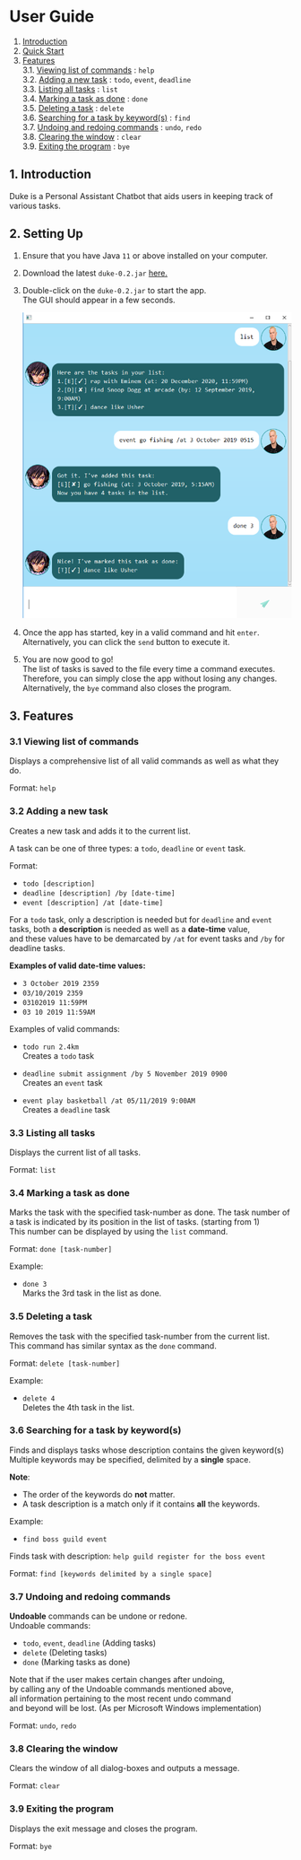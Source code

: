 # User Guide
1. [Introduction](#1-introduction)
2. [Quick Start](#2-quick-start)
3. [Features](#3-features)  
  3.1. [Viewing list of commands](#31-viewing-list-of-commands) : `help`   
  3.2. [Adding a new task](#32-adding-a-new-task) : `todo`, `event`, `deadline`  
  3.3. [Listing all tasks](#33-listing-all-tasks) : `list`  
  3.4. [Marking a task as done](#34-marking-a-task-as-done) : `done`   
  3.5. [Deleting a task](#35-deleting-a-task) : `delete`    
  3.6. [Searching for a task by keyword(s)](#36-searching-for-a-task-by-keywords) : `find`  
  3.7. [Undoing and redoing commands](#37-undoing-and-redoing-commands) : `undo`, `redo`        
  3.8. [Clearing the window](#38-clearing-the-window) : `clear`    
  3.9. [Exiting the program](#39-exiting-the-program) : `bye`
   
## 1. Introduction
Duke is a Personal Assistant Chatbot that aids users in keeping track of various tasks.

## 2. Setting Up
1. Ensure that you have Java `11` or above installed on your computer. 
2. Download the latest `duke-0.2.jar` [here.](https://github.com/bruceskellator/duke/releases/tag/A-Release)
3. Double-click on the `duke-0.2.jar` to start the app.  
The GUI should appear in a few seconds.
    
    ![Screenshot of Duke GUI](https://github.com/bruceskellator/duke/blob/master/docs/Ui.png?raw=true)

4. Once the app has started, key in a valid command and hit `enter`.
Alternatively, you can click the `send` button to execute it.
5. You are now good to go!   
The list of tasks is saved to the file every
time a command executes.   
Therefore, you can simply close the app without losing any changes.  
Alternatively, the `bye` command also closes the program.

## 3. Features

### 3.1 Viewing list of commands
Displays a comprehensive list of all valid commands as well as what they do.

Format: `help`

### 3.2 Adding a new task
Creates a new task and adds it to the current list.

A task can be one of three types: a `todo`, `deadline` or `event` task.

Format: 
* `todo [description]` 
* `deadline [description] /by [date-time]` 
* `event [description] /at [date-time]`

For a `todo` task, only a description is needed but for `deadline` and `event`
tasks, both a **description** is needed as well as a **date-time** value,   
and these values have to be demarcated by ` /at ` for event tasks and ` /by ` for deadline tasks.

**Examples of valid date-time values:**  
* `3 October 2019 2359`
* `03/10/2019 2359`
* `03102019 11:59PM`
* `03 10 2019 11:59AM`

Examples of valid commands: 

* `todo run 2.4km`  
Creates a `todo` task

* `deadline submit assignment /by 5 November 2019 0900`  
Creates an `event` task

* `event play basketball /at 05/11/2019 9:00AM`  
Creates a `deadline` task

### 3.3 Listing all tasks
Displays the current list of all tasks.

Format: `list`

### 3.4 Marking a task as done
Marks the task with the specified task-number as done.
The task number of a task is indicated by its position
in the list of tasks. (starting from 1)  
This number can be displayed by using the `list` command.

Format: `done [task-number]`

Example:
* `done 3`  
Marks the 3rd task in the list as done.

### 3.5 Deleting a task
Removes the task with the specified task-number from the current list.  
This command has similar syntax as the `done` command.

Format: `delete [task-number]`

Example:
* `delete 4`  
Deletes the 4th task in the list.

### 3.6 Searching for a task by keyword(s)
Finds and displays tasks whose description contains the given keyword(s)  
Multiple keywords may be specified, delimited by a **single** space.

**Note**: 
* The order of the keywords do **not** matter.
* A task description is a match only if it contains **all** the keywords.

Example:   
* `find boss guild event`

Finds task with description: `help guild register for the boss event`

Format: `find [keywords delimited by a single space]`

### 3.7 Undoing and redoing commands
**Undoable** commands can be undone or redone.  
Undoable commands: 
* `todo`, `event`, `deadline` (Adding tasks)
* `delete` (Deleting tasks)
* `done` (Marking tasks as done)    

Note that if the user makes certain changes after undoing,  
by calling any of the Undoable commands mentioned above,  
all information pertaining to the most recent undo command  
and beyond will be lost. (As per Microsoft Windows implementation)  

Format: `undo`, `redo`

### 3.8 Clearing the window
Clears the window of all dialog-boxes and outputs a message.

Format: `clear`

### 3.9 Exiting the program
Displays the exit message and closes the program.

Format: `bye`
